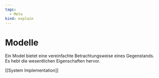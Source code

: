 ```yaml
---
tags:
  - Meta
kind: explain
---
```


# Modelle

Ein Model bietet eine vereinfachte Betrachtungsweise eines Gegenstands. Es hebt die wesentlichen Eigenschaften hervor.

[[System Implementation]]
